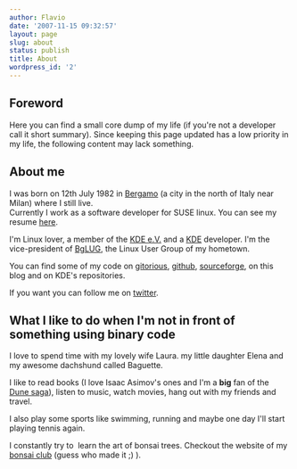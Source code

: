 ```yaml
---
author: Flavio
date: '2007-11-15 09:32:57'
layout: page
slug: about
status: publish
title: About
wordpress_id: '2'
---
```


## Foreword

Here you can find a small core dump of my life (if you're not a developer call it short summary).  Since keeping this page updated has a low priority in my life, the following content may lack something.  

## About me

I was born on 12th July 1982 in [Bergamo](http://en.wikipedia.org/wiki/Bergamo,_Italy) (a city in the north of Italy near Milan) where I still live.  
Currently I work as a software developer for SUSE linux. You can see my resume
[here](/cv).

I'm Linux lover, a member of the [KDE e.V.](http://ev.kde.org/) and a
[KDE](http://kde.org/) developer. I'm the vice-president of
[BgLUG](http://bglug.it/), the Linux User Group of my hometown.

You can find some of my code on [gitorious](http://gitorious.org/~flavio),
[github](http://github.com/flavio/),
[sourceforge](https://sourceforge.net/users/flavio_castelli), on this blog and
on KDE's repositories.

If you want you can follow me on
[twitter](http://twitter.com/flavio_castelli).

## What I like to do when I'm not in front of something using binary code

I love to spend time with my lovely wife Laura. my little daughter Elena and my
awesome dachshund called Baguette.

I like to read books (I love Isaac Asimov's ones and I'm a **big** fan of the
[Dune saga](http://www.dunenovels.com/)), listen to music, watch movies, hang
out with my friends and travel.

I also play some sports like swimming, running and maybe one day I'll start
playing tennis again.

I constantly try to  learn the art of bonsai trees. Checkout the website of my
[bonsai club](http://clubmondobonsai.it/) (guess who made it ;) ).

